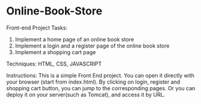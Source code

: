 # Online-Book-Store
Front-end Project
Tasks:
  1. Implement a home page of an online book store
  2. Implement a login and a register page of the online book store
  3. Implement a shopping cart page 

Techniques: HTML, CSS, JAVASCRIPT

Instructions:
  This is a simple Front End project. You can open it directly with your browser (start from index.html). By clicking on login, register
  and shopping cart button, you can jump to the corresponding pages.
  Or you can deploy it on your server(such as Tomcat), and access it by URL.
